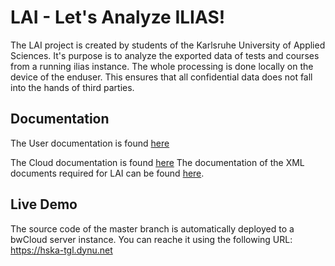 # LAI - Let's Analyze ILIAS!

The LAI project is created by students of the Karlsruhe University of Applied Sciences.
It's purpose is to analyze the exported data of tests and courses from a running ilias instance.
The whole processing is done locally on the device of the enduser.
This ensures that all confidential data does not fall into the hands of third parties.

## Documentation
The User documentation is found [here](https://github.com/jufabeck2202/LAI/tree/master/documentation) 

The Cloud documentation is found [here](https://github.com/jufabeck2202/LAI/tree/master/terraform)
The documentation of the XML documents required for LAI can be found [here](https://docs.google.com/document/d/1Qlvqnw82PwvyxiK3KSUvR_jYI7mRz2nzpOgyrw1XNcY/edit).

## Live Demo

The source code of the master branch is automatically deployed to a bwCloud server instance.
You can reache it using the following URL: https://hska-tgl.dynu.net
